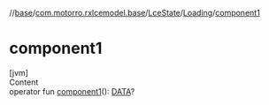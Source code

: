 //[base](../../../index.md)/[com.motorro.rxlcemodel.base](../../index.md)/[LceState](../index.md)/[Loading](index.md)/[component1](component1.md)



# component1  
[jvm]  
Content  
operator fun [component1](component1.md)(): [DATA](index.md)?  



